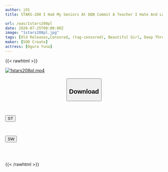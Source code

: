 ```yaml
---
author: j91
title: STARS-208 I Had My Seniors At DQN Commit A Teacher I Hate And Love. Ogura Yuna

url: /was/1stars208pl
date: 2020-07-25T00:00:00Z
image: "1stars208pl.jpg"
tags: [Old Releases,Censored, (tag-censored), Beautiful Girl, Deep Throating, Drama, Female teacher]
maker: [SOD Create]
actress: [Ogura Yuna]
---
```



{{< rawhtml >}}

<div class="video" data-videoid="3VgrLDDBwoudgpz">
    <a href="javascript:;">
        <img src="/was/1stars208pl/1stars208pl.jpg" width="WIDTH" height="HEIGHT" alt="1stars208pl.mp4" loading="lazy">
    </a>
</div>

<script type="text/javascript" src="https://j91.asia/asset/on-demand-st.js"></script>

<br>
  <link rel="stylesheet" href="https://j91.asia/asset/bs5.css">
  
  <center>
  <button class="btn btn-primary" type="button" data-bs-toggle="collapse" data-bs-target=".multi-collapse" aria-expanded="false" aria-controls="multiCollapseExample1 multiCollapseExample2"><h2>Download</h2></button></center>
</p>
<div class="row">
  <div class="col">
    <div class="collapse multi-collapse" id="multiCollapseExample1">
      <div class="card card-body">
	      	      <br>
<div class="buttons">  
<p><a href="https://streamtape.to/v/3VgrLDDBwoudgpz" target="_blank"><button class="btn-hover color-3"><i class="fa fa-download"></i> ST</button></a></p></div>
    </div>
  </div>
</div>
  <div class="col">
    <div class="collapse multi-collapse" id="multiCollapseExample2">
      <div class="card card-body">
	      <br>
<div class="buttons">
<p><a href="https://cdnwish.com/ggsqhbd03jwt" target="_blank"><button class="btn-hover color-2"><i class="fa fa-download"></i> SW</button></a></p></div>
<br><br>
      </div>
    </div>
  </div>
</div>

{{< /rawhtml >}}